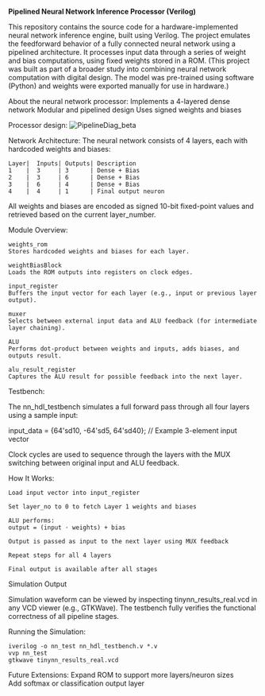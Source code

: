 **Pipelined Neural Network Inference Processor (Verilog)**

This repository contains the source code for a hardware-implemented neural network inference engine, built using Verilog. The project emulates the feedforward behavior of a fully connected neural network using a pipelined architecture. It processes input data through a series of weight and bias computations, using fixed weights stored in a ROM.
(This project was built as part of a broader study into combining neural network computation with digital design. The model was pre-trained using software (Python) and weights were exported manually for use in hardware.)

About the neural network processor:
Implements a 4-layered dense network
Modular and pipelined design
Uses signed weights and biases

Processor design:
![PipelineDiag_beta](https://github.com/user-attachments/assets/fa32cfc7-2f3c-4e1e-ba12-625056dca277)

Network Architecture:
The neural network consists of 4 layers, each with hardcoded weights and biases:

    Layer|	Inputs|	Outputs| Description
    1	 |  3	  | 3	   | Dense + Bias
    2    |	3	  | 6	   | Dense + Bias
    3	 |  6	  | 4	   | Dense + Bias
    4	 |  4	  | 1	   | Final output neuron

All weights and biases are encoded as signed 10-bit fixed-point values and retrieved based on the current layer_number.

Module Overview:

    weights_rom
    Stores hardcoded weights and biases for each layer.

    weightBiasBlock
    Loads the ROM outputs into registers on clock edges.

    input_register
    Buffers the input vector for each layer (e.g., input or previous layer output).

    muxer
    Selects between external input data and ALU feedback (for intermediate layer chaining).

    ALU
    Performs dot-product between weights and inputs, adds biases, and outputs result.

    alu_result_register
    Captures the ALU result for possible feedback into the next layer.

Testbench:

The nn_hdl_testbench simulates a full forward pass through all four layers using a sample input:

input_data = {64'sd10, -64'sd5, 64'sd40}; // Example 3-element input vector

Clock cycles are used to sequence through the layers with the MUX switching between original input and ALU feedback.

How It Works:

    Load input vector into input_register

    Set layer_no to 0 to fetch Layer 1 weights and biases

    ALU performs:
    output = (input ⋅ weights) + bias

    Output is passed as input to the next layer using MUX feedback

    Repeat steps for all 4 layers

    Final output is available after all stages

Simulation Output

Simulation waveform can be viewed by inspecting tinynn_results_real.vcd in any VCD viewer (e.g., GTKWave). The testbench fully verifies the functional correctness of all pipeline stages.

Running the Simulation:

    iverilog -o nn_test nn_hdl_testbench.v *.v
    vvp nn_test
    gtkwave tinynn_results_real.vcd

Future Extensions:
Expand ROM to support more layers/neuron sizes
<br />Add softmax or classification output layer
